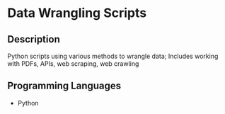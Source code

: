 # Data Wrangling Scripts

## Description
Python scripts using various methods to wrangle data; Includes working with PDFs, APIs, web scraping, web crawling

## Programming Languages
- Python
